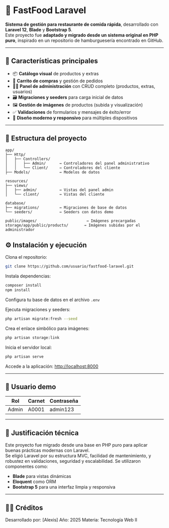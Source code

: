 # 🍔 **FastFood Laravel**

**Sistema de gestión para restaurante de comida rápida**, desarrollado con **Laravel 12**, **Blade** y **Bootstrap 5**.  
Este proyecto fue **adaptado y migrado desde un sistema original en PHP puro**, inspirado en un repositorio de hamburguesería encontrado en GitHub.

---

## 🚀 **Características principales**

- 📦 **Catálogo visual** de productos y extras  
- 🛒 **Carrito de compras** y gestión de pedidos  
- 🧑‍💼 **Panel de administración** con CRUD completo (productos, extras, usuarios)  
- 🗃️ **Migraciones y seeders** para carga inicial de datos  
- 🖼️ **Gestión de imágenes** de productos (subida y visualización)  
- ✅ **Validaciones** de formularios y mensajes de éxito/error  
- 📱 **Diseño moderno y responsivo** para múltiples dispositivos  

---

## 🧩 **Estructura del proyecto**

```
app/
├── Http/
│   ├── Controllers/
│   │   ├── Admin/      → Controladores del panel administrativo
│   │   └── Client/     → Controladores del cliente
├── Models/             → Modelos de datos

resources/
├── views/
│   ├── admin/          → Vistas del panel admin
│   └── client/         → Vistas del cliente

database/
├── migrations/         → Migraciones de base de datos
└── seeders/            → Seeders con datos demo

public/images/                      → Imágenes precargadas
storage/app/public/products/       → Imágenes subidas por el administrador
```

## ⚙️ **Instalación y ejecución**

Clona el repositorio:
```bash
git clone https://github.com/usuario/fastfood-laravel.git
```

Instala dependencias:
```bash
composer install
npm install
```

Configura tu base de datos en el archivo `.env`

Ejecuta migraciones y seeders:
```bash
php artisan migrate:fresh --seed
```

Crea el enlace simbólico para imágenes:
```bash
php artisan storage:link
```

Inicia el servidor local:
```bash
php artisan serve
```

Accede a la aplicación: [http://localhost:8000](http://localhost:8000)

---

## 👥 **Usuario demo**
| Rol   | Carnet | Contraseña |
|-------|--------|------------|
| Admin | A0001  | admin123   |

---

## 🧠 **Justificación técnica**
Este proyecto fue migrado desde una base en PHP puro para aplicar buenas prácticas modernas con Laravel.  
Se eligió Laravel por su estructura MVC, facilidad de mantenimiento, y robustez en validaciones, seguridad y escalabilidad. Se utilizaron componentes como:

- **Blade** para vistas dinámicas
- **Eloquent** como ORM
- **Bootstrap 5** para una interfaz limpia y responsiva

---

## 🧑‍💻 **Créditos**
Desarrollado por: [Alexis] Año: 2025 Materia: Tecnología Web II
